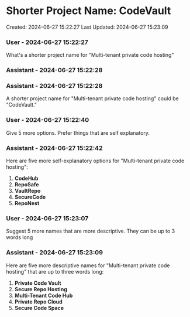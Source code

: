 # Shorter Project Name: CodeVault

Created: 2024-06-27 15:22:27
Last Updated: 2024-06-27 15:23:09

### User - 2024-06-27 15:22:27

What's a shorter project name for "Multi-tenant private code hosting"

### Assistant - 2024-06-27 15:22:28



### Assistant - 2024-06-27 15:22:28

A shorter project name for "Multi-tenant private code hosting" could be "CodeVault."

### User - 2024-06-27 15:22:40

Give 5 more options. Prefer things that are self explanatory.

### Assistant - 2024-06-27 15:22:42

Here are five more self-explanatory options for "Multi-tenant private code hosting":

1. **CodeHub**
2. **RepoSafe**
3. **VaultRepo**
4. **SecureCode**
5. **RepoNest**

### User - 2024-06-27 15:23:07

Suggest 5 more names that are more descriptive. They can be up to 3 words long

### Assistant - 2024-06-27 15:23:09

Here are five more descriptive names for "Multi-tenant private code hosting" that are up to three words long:

1. **Private Code Vault**
2. **Secure Repo Hosting**
3. **Multi-Tenant Code Hub**
4. **Private Repo Cloud**
5. **Secure Code Space**

